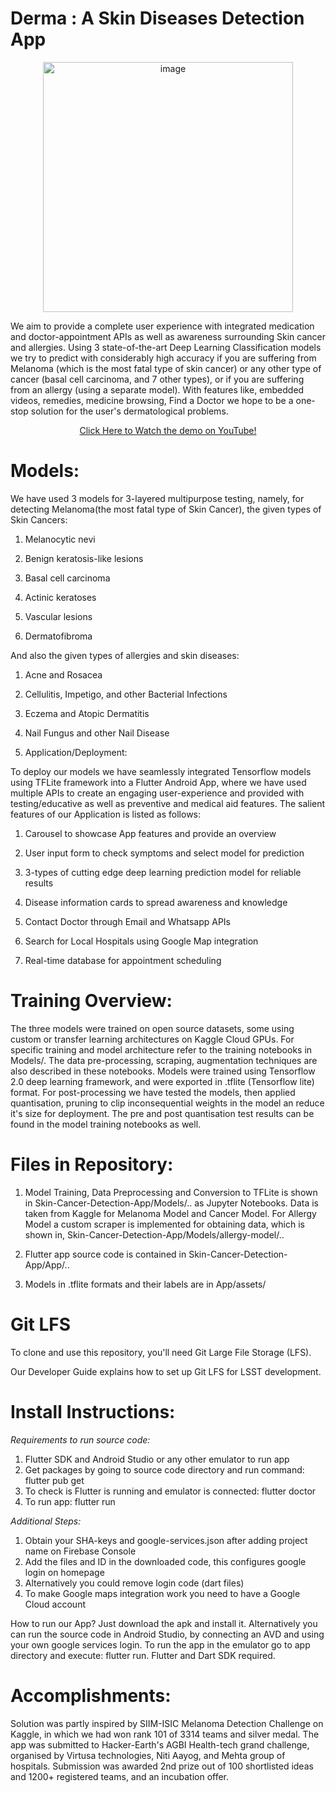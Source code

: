 # Derma : A Skin Diseases Detection App

<p align="center">
  <img src="https://user-images.githubusercontent.com/42714939/95019503-60d53500-0683-11eb-88a7-1aa51aa58d06.png" width="400" title="image">
</p>

We aim to provide a complete user experience with integrated medication and doctor-appointment APIs as well as awareness surrounding Skin cancer and allergies. Using 3 state-of-the-art Deep Learning Classification models we try to predict with considerably high accuracy if you are suffering from Melanoma (which is the most fatal type of skin cancer) or any other type of cancer (basal cell carcinoma, and 7 other types), or if you are suffering from an allergy (using a separate model). With features like, embedded videos, remedies, medicine browsing, Find a Doctor we hope to be a one-stop solution for the user's dermatological problems.

<p align = "center"><a href ="https://www.youtube.com/watch?v=O3U4CLvC1mc"> Click Here to Watch the demo on YouTube! </a></p>

# Models:

We have used 3 models for 3-layered multipurpose testing, namely, for detecting Melanoma(the most fatal type of Skin Cancer), the given types of Skin Cancers:

1. Melanocytic nevi

2. Benign keratosis-like lesions

3. Basal cell carcinoma

4. Actinic keratoses

5. Vascular lesions

6. Dermatofibroma

And also the given types of allergies and skin diseases:

1. Acne and Rosacea

2. Cellulitis, Impetigo, and other Bacterial Infections

3. Eczema and Atopic Dermatitis 

4. Nail Fungus and other Nail Disease

5. Application/Deployment:

To deploy our models we have seamlessly integrated Tensorflow models using TFLite framework into a Flutter Android App, where we have used multiple APIs to create an engaging user-experience and provided with testing/educative as well as preventive and medical aid features. The salient features of our Application is listed as follows:

1. Carousel to showcase App features and provide an overview

2. User input form to check symptoms and select model for prediction

3. 3-types of cutting edge deep learning prediction model for reliable results

4. Disease information cards to spread awareness and knowledge

5. Contact Doctor through Email and Whatsapp APIs

6. Search for Local Hospitals using Google Map integration

7. Real-time database for appointment scheduling

# Training Overview:

The three models were trained on open source datasets, some using custom or transfer learning architectures on Kaggle Cloud GPUs. For specific training and model architecture refer to the training notebooks in Models/. The data pre-processing, scraping, augmentation techniques are also described in these notebooks. Models were trained using Tensorflow 2.0 deep learning framework, and were exported in .tflite (Tensorflow lite) format. For post-processing we have tested the models, then applied quantisation, pruning to clip inconsequential weights in the model an reduce it's size for deployment. The pre and post quantisation test results can be found in the model training notebooks as well. 

# Files in Repository:

1. Model Training, Data Preprocessing and Conversion to TFLite is shown in Skin-Cancer-Detection-App/Models/.. as Jupyter Notebooks. Data is taken from Kaggle for Melanoma Model and Cancer Model. For Allergy Model a custom scraper is implemented for obtaining data, which is shown in, Skin-Cancer-Detection-App/Models/allergy-model/..

2. Flutter app source code is contained in Skin-Cancer-Detection-App/App/..

3. Models in .tflite formats and their labels are in App/assets/

# Git LFS

To clone and use this repository, you'll need Git Large File Storage (LFS).

Our Developer Guide explains how to set up Git LFS for LSST development.

# Install Instructions:

*Requirements to run source code:*

1. Flutter SDK and Android Studio or any other emulator to run app
2. Get packages by going to source code directory and run command: flutter pub get
3. To check is Flutter is running and emulator is connected: flutter doctor
4. To run app: flutter run

*Additional Steps:*

1. Obtain your SHA-keys and google-services.json after adding project name on Firebase Console
2. Add the files and ID in the downloaded code, this configures google login on homepage
3. Alternatively you could remove login code (dart files)
4. To make Google maps integration work you need to have a Google Cloud account

How to run our App? Just download the apk and install it. Alternatively you can run the source code in Android Studio, by connecting an AVD and using your own google services login. To run the app in the emulator go to app directory and execute: flutter run. Flutter and Dart SDK required.

# Accomplishments:

Solution was partly inspired by SIIM-ISIC Melanoma Detection Challenge on Kaggle, in which we had won rank 101 of 3314 teams and silver medal. The app was submitted to Hacker-Earth's AGBI Health-tech grand challenge, organised by Virtusa technologies, Niti Aayog, and Mehta group of hospitals. Submission was awarded 2nd prize out of 100 shortlisted ideas and 1200+ registered teams, and an incubation offer. 

